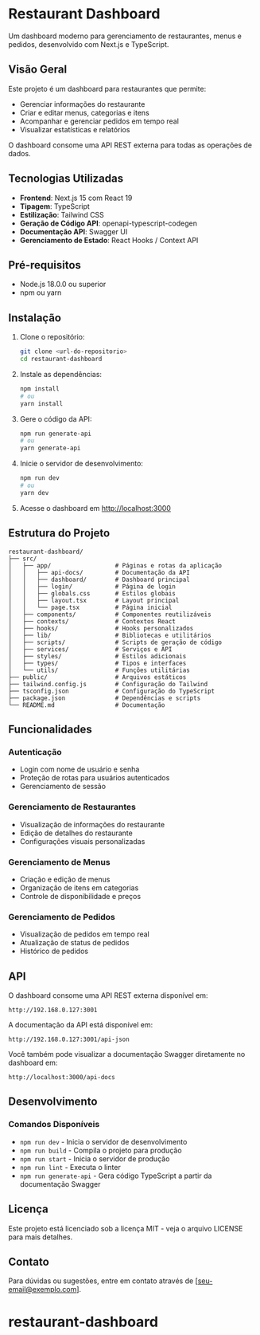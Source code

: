 # Restaurant Dashboard

Um dashboard moderno para gerenciamento de restaurantes, menus e pedidos, desenvolvido com Next.js e TypeScript.

## Visão Geral

Este projeto é um dashboard para restaurantes que permite:

- Gerenciar informações do restaurante
- Criar e editar menus, categorias e itens
- Acompanhar e gerenciar pedidos em tempo real
- Visualizar estatísticas e relatórios

O dashboard consome uma API REST externa para todas as operações de dados.

## Tecnologias Utilizadas

- **Frontend**: Next.js 15 com React 19
- **Tipagem**: TypeScript
- **Estilização**: Tailwind CSS
- **Geração de Código API**: openapi-typescript-codegen
- **Documentação API**: Swagger UI
- **Gerenciamento de Estado**: React Hooks / Context API

## Pré-requisitos

- Node.js 18.0.0 ou superior
- npm ou yarn

## Instalação

1. Clone o repositório:
   ```bash
   git clone <url-do-repositorio>
   cd restaurant-dashboard
   ```

2. Instale as dependências:
   ```bash
   npm install
   # ou
   yarn install
   ```

3. Gere o código da API:
   ```bash
   npm run generate-api
   # ou
   yarn generate-api
   ```

4. Inicie o servidor de desenvolvimento:
   ```bash
   npm run dev
   # ou
   yarn dev
   ```

5. Acesse o dashboard em [http://localhost:3000](http://localhost:3000)

## Estrutura do Projeto

```
restaurant-dashboard/
├── src/
│   ├── app/                  # Páginas e rotas da aplicação
│   │   ├── api-docs/         # Documentação da API
│   │   ├── dashboard/        # Dashboard principal
│   │   ├── login/            # Página de login
│   │   ├── globals.css       # Estilos globais
│   │   ├── layout.tsx        # Layout principal
│   │   └── page.tsx          # Página inicial
│   ├── components/           # Componentes reutilizáveis
│   ├── contexts/             # Contextos React
│   ├── hooks/                # Hooks personalizados
│   ├── lib/                  # Bibliotecas e utilitários
│   ├── scripts/              # Scripts de geração de código
│   ├── services/             # Serviços e API
│   ├── styles/               # Estilos adicionais
│   ├── types/                # Tipos e interfaces
│   └── utils/                # Funções utilitárias
├── public/                   # Arquivos estáticos
├── tailwind.config.js        # Configuração do Tailwind
├── tsconfig.json             # Configuração do TypeScript
├── package.json              # Dependências e scripts
└── README.md                 # Documentação
```

## Funcionalidades

### Autenticação
- Login com nome de usuário e senha
- Proteção de rotas para usuários autenticados
- Gerenciamento de sessão

### Gerenciamento de Restaurantes
- Visualização de informações do restaurante
- Edição de detalhes do restaurante
- Configurações visuais personalizadas

### Gerenciamento de Menus
- Criação e edição de menus
- Organização de itens em categorias
- Controle de disponibilidade e preços

### Gerenciamento de Pedidos
- Visualização de pedidos em tempo real
- Atualização de status de pedidos
- Histórico de pedidos

## API

O dashboard consome uma API REST externa disponível em:
```
http://192.168.0.127:3001
```

A documentação da API está disponível em:
```
http://192.168.0.127:3001/api-json
```

Você também pode visualizar a documentação Swagger diretamente no dashboard em:
```
http://localhost:3000/api-docs
```

## Desenvolvimento

### Comandos Disponíveis

- `npm run dev` - Inicia o servidor de desenvolvimento
- `npm run build` - Compila o projeto para produção
- `npm run start` - Inicia o servidor de produção
- `npm run lint` - Executa o linter
- `npm run generate-api` - Gera código TypeScript a partir da documentação Swagger

## Licença

Este projeto está licenciado sob a licença MIT - veja o arquivo LICENSE para mais detalhes.

## Contato

Para dúvidas ou sugestões, entre em contato através de [seu-email@exemplo.com].
# restaurant-dashboard
